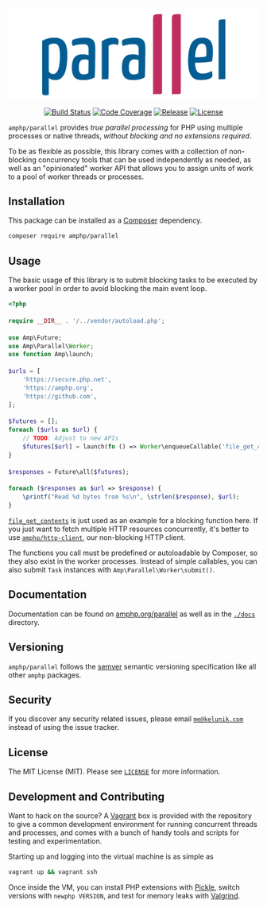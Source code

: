 <p align="center">
<a href="https://amphp.org/parallel"><img src="https://raw.githubusercontent.com/amphp/logo/master/repos/parallel.png?v=12-07-2017" alt="parallel"/></a>
</p>

<p align="center">
<a href="https://travis-ci.org/amphp/parallel"><img src="https://img.shields.io/travis/amphp/parallel/master.svg?style=flat-square" alt="Build Status"/></a>
<a href="https://coveralls.io/github/amphp/parallel?branch=master"><img src="https://img.shields.io/coveralls/amphp/parallel/master.svg?style=flat-square" alt="Code Coverage"/></a>
<a href="https://github.com/amphp/parallel/releases"><img src="https://img.shields.io/github/release/amphp/parallel.svg?style=flat-square" alt="Release"/></a>
<a href="https://github.com/amphp/parallel/blob/master/LICENSE"><img src="https://img.shields.io/badge/license-MIT-blue.svg?style=flat-square" alt="License"/></a>
</p>

`amphp/parallel` provides *true parallel processing* for PHP using multiple processes or native threads, *without blocking and no extensions required*.

To be as flexible as possible, this library comes with a collection of non-blocking concurrency tools that can be used independently as needed, as well as an "opinionated" worker API that allows you to assign units of work to a pool of worker threads or processes.

## Installation

This package can be installed as a [Composer](https://getcomposer.org/) dependency.

```bash
composer require amphp/parallel
```

## Usage

The basic usage of this library is to submit blocking tasks to be executed by a worker pool in order to avoid blocking the main event loop.

```php
<?php

require __DIR__ . '/../vendor/autoload.php';

use Amp\Future;
use Amp\Parallel\Worker;
use function Amp\launch;

$urls = [
    'https://secure.php.net',
    'https://amphp.org',
    'https://github.com',
];

$futures = [];
foreach ($urls as $url) {
    // TODO: Adjust to new APIs
    $futures[$url] = launch(fn () => Worker\enqueueCallable('file_get_contents', $url));
}

$responses = Future\all($futures);

foreach ($responses as $url => $response) {
    \printf("Read %d bytes from %s\n", \strlen($response), $url);
}
```

[`file_get_contents`](https://secure.php.net/file_get_contents) is just used as an example for a blocking function here.
If you just want to fetch multiple HTTP resources concurrently, it's better to use [`amphp/http-client`](https://amphp.org/http-client/), our non-blocking HTTP client.

The functions you call must be predefined or autoloadable by Composer, so they also exist in the worker processes.
Instead of simple callables, you can also submit `Task` instances with `Amp\Parallel\Worker\submit()`.

## Documentation

Documentation can be found on [amphp.org/parallel](https://amphp.org/parallel/) as well as in the [`./docs`](./docs) directory.

## Versioning

`amphp/parallel` follows the [semver](http://semver.org/) semantic versioning specification like all other `amphp` packages.

## Security

If you discover any security related issues, please email [`me@kelunik.com`](mailto:me@kelunik.com) instead of using the issue tracker.

## License

The MIT License (MIT). Please see [`LICENSE`](./LICENSE) for more information.

## Development and Contributing

Want to hack on the source? A [Vagrant](http://vagrantup.com) box is provided with the repository to give a common development environment for running concurrent threads and processes, and comes with a bunch of handy tools and scripts for testing and experimentation.

Starting up and logging into the virtual machine is as simple as

```bash
vagrant up && vagrant ssh
```

Once inside the VM, you can install PHP extensions with [Pickle](https://github.com/FriendsOfPHP/pickle), switch versions with `newphp VERSION`, and test for memory leaks with [Valgrind](http://valgrind.org).
